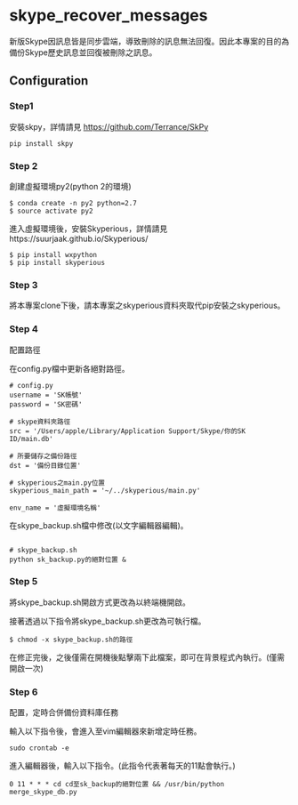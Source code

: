 # skype_recover_messages
新版Skype因訊息皆是同步雲端，導致刪除的訊息無法回復。因此本專案的目的為備份Skype歷史訊息並回復被刪除之訊息。

## Configuration

### Step1

安裝skpy，詳情請見 https://github.com/Terrance/SkPy

```
pip install skpy
```

### Step 2

創建虛擬環境py2(python 2的環境)

```
$ conda create -n py2 python=2.7
$ source activate py2
```

進入虛擬環境後，安裝Skyperious，詳情請見https://suurjaak.github.io/Skyperious/

```
$ pip install wxpython
$ pip install skyperious
```

### Step 3

將本專案clone下後，請本專案之skyperious資料夾取代pip安裝之skyperious。

### Step 4

配置路徑

在config.py檔中更新各絕對路徑。

```
# config.py
username = 'SK帳號'
password = 'SK密碼'

# skype資料夾路徑
src = '/Users/apple/Library/Application Support/Skype/你的SK ID/main.db'

# 所要儲存之備份路徑
dst = '備份目錄位置'

# skyperious之main.py位置
skyperious_main_path = '~/../skyperious/main.py'

env_name = '虛擬環境名稱'

```

在skype_backup.sh檔中修改(以文字編輯器編輯)。
```

# skype_backup.sh
python sk_backup.py的絕對位置 &

```

### Step 5

將skype_backup.sh開啟方式更改為以終端機開啟。

接著透過以下指令將skype_backup.sh更改為可執行檔。
```
$ chmod -x skype_backup.sh的路徑
```

在修正完後，之後僅需在開機後點擊兩下此檔案，即可在背景程式內執行。(僅需開啟一次)

### Step 6

配置，定時合併備份資料庫任務

輸入以下指令後，會進入至vim編輯器來新增定時任務。
```
sudo crontab -e
```

進入編輯器後，輸入以下指令。(此指令代表著每天的11點會執行。)
```
0 11 * * * cd cd至sk_backup的絕對位置 && /usr/bin/python merge_skype_db.py
```
